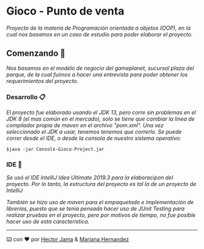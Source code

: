 # Gioco - Punto de venta

_Proyecto de la materia de Programación orientada a objetos (OOP), en la cual nos basamos en un caso de estudio para poder elaborar el proyecto._
## Comenzando 🚀

_Nos basamos en el modelo de negocio del gameplanet, sucursal plaza del parque, de la cual fuimos a hacer una entrevista para poder obtener los requerimientos del proyecto._

### Desarrollo 📋

_El proyecto fue elaborado usando el JDK 13, pero corre sin problemas en el JDK 8 (el mas común en el mercado), solo se tiene que cambiar la linea de compilador propia de maven en el archivo "pom.xml".
Una vez seleccionado el JDK a usar, tenemos tenemos que correrlo. Se puede correr desde el IDE, o desde la consola de nuestro sistema operativo:_

```
$java -jar Console-Gioco-Project.jar
```

### IDE 🔧

_Se usó el IDE IntelliJ Idea Ultimate 2019.3 para la elaboracipon del proyecto. Por lo tanto, la estructura del proyecto es tal la de un proyecto de IntelliJ_

_También se hizo uso de maven para el empaquetado e implementación de librerías, puesto que se tenía pensado hacer uso de JUnit Testing para realizar pruebas en el proyecto, pero por motivos de tiempo, no fue posible hacer uso de esta caracteristica._


---
⌨️ con ❤️ por [Hector Jama](https://github.com/JamaHCS) & [Mariana Hernandez](https://github.com/MarianaHdz)
